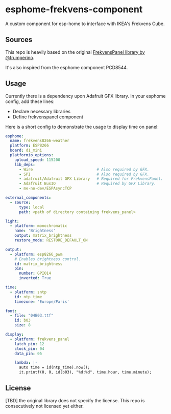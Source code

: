 # esphome-frekvens-component

A custom component for esp-home to interface with IKEA's Frekvens Cube.

## Sources

This repo is heavily based on the original [FrekvensPanel library by @frumperino](https://github.com/frumperino/FrekvensPanel).

It's also inspired from the esphome component PCD8544.

## Usage

Currently there is a dependency upon Adafruit GFX library. In your esphome config, add these lines:

- Declare necessary libraries
- Define frekvenspanel component

Here is a short config to demonstrate the usage to display time on panel:

```yaml
esphome:
  name: frekvens8266-weather
  platform: ESP8266
  board: d1_mini
  platformio_options:
    upload_speed: 115200
    lib_deps:
      - Wire                            # Also required by GFX.
      - SPI                             # Also required by GFX.
      - adafruit/Adafruit GFX Library   # Required for FrekvensPanel.
      - Adafruit BusIO                  # Required by GFX Library.
      - me-no-dev/ESPAsyncTCP

external_components:
  - source:
      type: local
      path: <path of directory containing frekvens_panel>

light:
  - platform: monochromatic
    name: 'Brightness'
    output: matrix_brightness
    restore_mode: RESTORE_DEFAULT_ON

output:
  - platform: esp8266_pwm
    # Enables brightness control.
    id: matrix_brightness
    pin:
      number: GPIO14
      inverted: True

time:
  - platform: sntp
    id: ntp_time
    timezone: 'Europe/Paris'

font:
  - file: "04B03.ttf"
    id: b03
    size: 8

display:
  - platform: frekvens_panel
    latch_pin: 12
    clock_pin: 04
    data_pin: 05

    lambda: |-
      auto time = id(ntp_time).now();
      it.printf(0, 0, id(b03), "%d:%d", time.hour, time.minute);

```

## License
[TBD] the original library does not specify the license. This repo is consecutively not licensed yet either.
